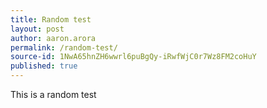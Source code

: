 ```yaml
---
title: Random test
layout: post
author: aaron.arora
permalink: /random-test/
source-id: 1NwA65hnZH6wwrl6puBgQy-iRwfWjC0r7Wz8FM2coHuY
published: true
---
```

This is a random test

